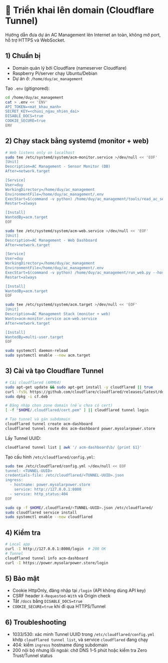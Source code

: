 # 🚀 Triển khai lên domain (Cloudflare Tunnel)

Hướng dẫn đưa dự án AC Management lên Internet an toàn, không mở port, hỗ trợ HTTPS và WebSocket.

## 1) Chuẩn bị
- Domain quản lý bởi Cloudflare (nameserver Cloudflare)
- Raspberry Pi/server chạy Ubuntu/Debian
- Dự án ở: `/home/duy/ac_management`

Tạo `.env` (gitignored):
```bash
cd /home/duy/ac_management
cat > .env << 'ENV'
API_TOKEN=<mat_khau_manh>
SECRET_KEY=<chuoi_ngau_nhien_dai>
DISABLE_DOCS=true
COOKIE_SECURE=true
ENV
```

## 2) Chạy stack bằng systemd (monitor + web)
```bash
# Web listens only on localhost
sudo tee /etc/systemd/system/acm-monitor.service >/dev/null << 'EOF'
[Unit]
Description=AC Management - Sensor Monitor (DB)
After=network.target

[Service]
User=duy
WorkingDirectory=/home/duy/ac_management
EnvironmentFile=/home/duy/ac_management/.env
ExecStart=$(command -v python) /home/duy/ac_management/tools/read_ac_sensor_db.py
Restart=always

[Install]
WantedBy=acm.target
EOF

sudo tee /etc/systemd/system/acm-web.service >/dev/null << 'EOF'
[Unit]
Description=AC Management - Web Dashboard
After=network.target

[Service]
User=duy
WorkingDirectory=/home/duy/ac_management
EnvironmentFile=/home/duy/ac_management/.env
ExecStart=$(command -v python) /home/duy/ac_management/run_web.py --host 127.0.0.1 --port 8000
Restart=always

[Install]
WantedBy=acm.target
EOF

sudo tee /etc/systemd/system/acm.target >/dev/null << 'EOF'
[Unit]
Description=AC Management Stack (monitor + web)
Wants=acm-monitor.service acm-web.service
After=network.target

[Install]
WantedBy=multi-user.target
EOF

sudo systemctl daemon-reload
sudo systemctl enable --now acm.target
```

## 3) Cài và tạo Cloudflare Tunnel
```bash
# Cài cloudflared (ARM64)
sudo apt-get update && sudo apt-get install -y cloudflared || true
curl -fsSL https://github.com/cloudflare/cloudflared/releases/latest/download/cloudflared-linux-arm64.deb -o cf.deb
sudo dpkg -i cf.deb

# Đăng nhập chọn zone domain (nếu chưa có cert)
[ -f "$HOME/.cloudflared/cert.pem" ] || cloudflared tunnel login

# Tạo tunnel và gán subdomain
cloudflared tunnel create acm-dashboard
cloudflared tunnel route dns acm-dashboard power.mysolarpower.store
```

Lấy Tunnel UUID:
```bash
cloudflared tunnel list | awk '/ acm-dashboard\b/ {print $1}'
```

Tạo cấu hình `/etc/cloudflared/config.yml`:
```bash
sudo tee /etc/cloudflared/config.yml >/dev/null << EOF
tunnel: <TUNNEL-UUID>
credentials-file: /etc/cloudflared/<TUNNEL-UUID>.json
ingress:
  - hostname: power.mysolarpower.store
    service: http://127.0.0.1:8000
  - service: http_status:404
EOF

sudo cp -f $HOME/.cloudflared/<TUNNEL-UUID>.json /etc/cloudflared/
sudo cloudflared service install
sudo systemctl enable --now cloudflared
```

## 4) Kiểm tra
```bash
# Local app
curl -I http://127.0.0.1:8000/login  # 200 OK
# Tunnel
cloudflared tunnel info acm-dashboard
curl -I https://power.mysolarpower.store/login
```

## 5) Bảo mật
- Cookie HttpOnly, đăng nhập tại `/login` (API không dùng API key)
- CSRF header `X-Requested-With` và Origin check
- Tắt `/docs` bằng `DISABLE_DOCS=true`
- `COOKIE_SECURE=true` khi đi qua HTTPS/Tunnel

## 6) Troubleshooting
- 1033/530: xác minh Tunnel UUID trong `/etc/cloudflared/config.yml` khớp `cloudflared tunnel list`, và service `cloudflared` đang chạy
- 404: kiểm `ingress` hostname đúng subdomain
- 200 nội bộ nhưng lỗi ngoài: chờ DNS 1–5 phút hoặc kiểm tra Zero Trust/Tunnel status
